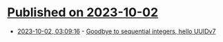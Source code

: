 # [Published on 2023-10-02](index.md)

* [2023-10-02, 03:09:16](https://lobste.rs/s/pm6l5t/goodbye_sequential_integers_hello) - [Goodbye to sequential integers,  hello UUIDv7](https://buildkite.com/blog/goodbye-integers-hello-uuids)
